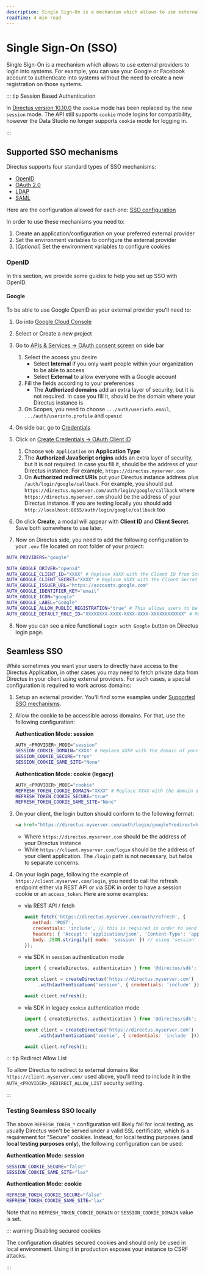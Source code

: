 ```yaml
---
description: Single Sign-On is a mechanism which allows to use external providers to login into systems.
readTime: 4 min read
---
```


# Single Sign-On (SSO)

Single Sign-On is a mechanism which allows to use external providers to login into systems. For example, you can use
your Google or Facebook account to authenticate into systems without the need to create a new registration on those
systems.

::: tip Session Based Authentication

In [Directus version 10.10.0](/releases/breaking-changes.html#session-cookie-based-authentication) the `cookie` mode has
been replaced by the new `session` mode. The API still supports `cookie` mode logins for compatibility, however the Data
Studio no longer supports `cookie` mode for logging in.

:::

## Supported SSO mechanisms

Directus supports four standard types of SSO mechanisms:

- [OpenID](https://openid.net/specs/openid-connect-core-1_0.html)
- [OAuth 2.0](https://www.ietf.org/rfc/rfc6750.txt)
- [LDAP](https://datatracker.ietf.org/doc/html/rfc4511)
- [SAML](https://datatracker.ietf.org/doc/html/rfc7522)

Here are the configuration allowed for each one: [SSO configuration](/self-hosted/config-options#sso-oauth2-and-openid)

In order to use these mechanisms you need to:

1. Create an application/configuration on your preferred external provider
2. Set the environment variables to configure the external provider
3. [*Optional*] Set the environment variables to configure cookies

### OpenID

In this section, we provide some guides to help you set up SSO with OpenID.

#### Google

To be able to use Google OpenID as your external provider you'll need to:

1. Go into [Google Cloud Console](https://console.cloud.google.com)
2. Select or Create a new project
3. Go to [APIs & Services -> OAuth consent screen](https://console.cloud.google.com/apis/credentials/consent) on side
   bar
   1. Select the access you desire
      - Select **Internal** if you only want people within your organization to be able to access
      - Select **External** to allow everyone with a Google account
   2. Fill the fields according to your preferences
      - The **Authorized domains** add an extra layer of security, but it is not required. In case you fill it, should
        be the domain where your Directus instance is
   3. On Scopes, you need to choose `.../auth/userinfo.email`, `.../auth/userinfo.profile` and `openid`
4. On side bar, go to [Credentials](https://console.cloud.google.com/apis/credentials)
5. Click on [Create Credentials -> OAuth Client ID](https://console.cloud.google.com/apis/credentials/oauthclient)
   1. Choose `Web Application` on **Application Type**
   2. The **Authorized JavaScript origins** adds an extra layer of security, but it is not required. In case you fill
      it, should be the address of your Directus instance. For example, `https://directus.myserver.com`
   3. On **Authorized redirect URIs** put your Directus instance address plus `/auth/login/google/callback`. For
      example, you should put `https://directus.myserver.com/auth/login/google/callback` where
      `https://directus.myserver.com` should be the address of your Directus instance. If you are testing locally you
      should add `http://localhost:8055/auth/login/google/callback` too
6. On click **Create**, a modal will appear with **Client ID** and **Client Secret**. Save both somewhere to use later.

7. Now on Directus side, you need to add the following configuration to your `.env` file located on root folder of your
   project:

```sh
AUTH_PROVIDERS="google"

AUTH_GOOGLE_DRIVER="openid"
AUTH_GOOGLE_CLIENT_ID="XXXX" # Replace XXXX with the Client ID from Step 6
AUTH_GOOGLE_CLIENT_SECRET="XXXX" # Replace XXXX with the Client Secret from Step 6
AUTH_GOOGLE_ISSUER_URL="https://accounts.google.com"
AUTH_GOOGLE_IDENTIFIER_KEY="email"
AUTH_GOOGLE_ICON="google"
AUTH_GOOGLE_LABEL="Google"
AUTH_GOOGLE_ALLOW_PUBLIC_REGISTRATION="true" # This allows users to be automatically created on logins. Use "false" if you want to create users manually
AUTH_GOOGLE_DEFAULT_ROLE_ID="XXXXXXXX-XXXX-XXXX-XXXX-XXXXXXXXXXXX" # Replace this with the Directus Role ID you would want for new users. If this is not properly configured, new users will not have access to Directus
```

8. Now you can see a nice functional `Login with Google` button on Directus login page.

## Seamless SSO

While sometimes you want your users to directly have access to the Directus Application, in other cases you may need to
fetch private data from Directus in your client using external providers. For such cases, a special configuration is
required to work across domains:

1. Setup an external provider. You'll find some examples under [Supported SSO mechanisms](#supported-sso-mechanisms).
2. Allow the cookie to be accessible across domains. For that, use the following configuration:

   **Authentication Mode: session**

   ```sh
   AUTH_<PROVIDER>_MODE="session"
   SESSION_COOKIE_DOMAIN="XXXX" # Replace XXXX with the domain of your Directus instance. For example "directus.myserver.com"
   SESSION_COOKIE_SECURE="true"
   SESSION_COOKIE_SAME_SITE="None"
   ```

   **Authentication Mode: cookie (legacy)**

   ```sh
   AUTH_<PROVIDER>_MODE="cookie"
   REFRESH_TOKEN_COOKIE_DOMAIN="XXXX" # Replace XXXX with the domain of your Directus instance. For example "directus.myserver.com"
   REFRESH_TOKEN_COOKIE_SECURE="true"
   REFRESH_TOKEN_COOKIE_SAME_SITE="None"
   ```

3. On your client, the login button should conform to the following format:

   ```html
   <a href="https://directus.myserver.com/auth/login/google?redirect=https://client.myserver.com/login">Login</a>
   ```

   - Where `https://directus.myserver.com` should be the address of your Directus instance
   - While `https://client.myserver.com/login` should be the address of your client application. The `/login` path is
     not necessary, but helps to separate concerns.

4. On your login page, following the example of `https://client.myserver.com/login`, you need to call the refresh
   endpoint either via REST API or via SDK in order to have a session cookie or an `access_token`. Here are some
   examples:

   - via REST API / fetch

     ```js
     await fetch('https://directus.myserver.com/auth/refresh', {
     	method: 'POST',
     	credentials: 'include', // this is required in order to send the refresh/session token cookie
     	headers: { 'Accept': 'application/json', 'Content-Type': 'application/json' },
     	body: JSON.stringify({ mode: 'session' }) // using 'session' mode, but can also be 'cookie' or 'json'
     });
     ```

   - via SDK in `session` authentication mode

     ```js
     import { createDirectus, authentication } from '@directus/sdk';

     const client = createDirectus('https://directus.myserver.com')
          .with(authentication('session', { credentials: 'include' }));

     await client.refresh();
     ```

   - via SDK in legacy `cookie` authentication mode

     ```js
     import { createDirectus, authentication } from '@directus/sdk';

     const client = createDirectus('https://directus.myserver.com')
          .with(authentication('cookie', { credentials: 'include' }));

     await client.refresh();
     ```

::: tip Redirect Allow List

To allow Directus to redirect to external domains like `https://client.myserver.com/` used above, you'll need to include
it in the `AUTH_<PROVIDER>_REDIRECT_ALLOW_LIST` security setting.

:::

### Testing Seamless SSO locally

The above `REFRESH_TOKEN_*` configuration will likely fail for local testing, as usually Directus won't be served under
a valid SSL certificate, which is a requirement for "Secure" cookies. Instead, for local testing purposes (**and local
testing purposes only**), the following configuration can be used:

**Authentication Mode: session**

```sh
SESSION_COOKIE_SECURE="false"
SESSION_COOKIE_SAME_SITE="lax"
```

**Authentication Mode: cookie**

```sh
REFRESH_TOKEN_COOKIE_SECURE="false"
REFRESH_TOKEN_COOKIE_SAME_SITE="lax"
```

Note that no `REFRESH_TOKEN_COOKIE_DOMAIN` or `SESSION_COOKIE_DOMAIN` value is set.

::: warning Disabling secured cookies

The configuration disables secured cookies and should only be used in local environment. Using it in production exposes
your instance to CSRF attacks.

:::
